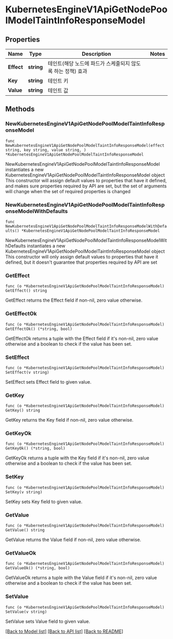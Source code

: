 # KubernetesEngineV1ApiGetNodePoolModelTaintInfoResponseModel

## Properties

Name | Type | Description | Notes
------------ | ------------- | ------------- | -------------
**Effect** | **string** | 테인트(해당 노드에 파드가 스케줄되지 않도록 하는 정책) 효과 | 
**Key** | **string** | 테인트 키 | 
**Value** | **string** | 테인트 값 | 

## Methods

### NewKubernetesEngineV1ApiGetNodePoolModelTaintInfoResponseModel

`func NewKubernetesEngineV1ApiGetNodePoolModelTaintInfoResponseModel(effect string, key string, value string, ) *KubernetesEngineV1ApiGetNodePoolModelTaintInfoResponseModel`

NewKubernetesEngineV1ApiGetNodePoolModelTaintInfoResponseModel instantiates a new KubernetesEngineV1ApiGetNodePoolModelTaintInfoResponseModel object
This constructor will assign default values to properties that have it defined,
and makes sure properties required by API are set, but the set of arguments
will change when the set of required properties is changed

### NewKubernetesEngineV1ApiGetNodePoolModelTaintInfoResponseModelWithDefaults

`func NewKubernetesEngineV1ApiGetNodePoolModelTaintInfoResponseModelWithDefaults() *KubernetesEngineV1ApiGetNodePoolModelTaintInfoResponseModel`

NewKubernetesEngineV1ApiGetNodePoolModelTaintInfoResponseModelWithDefaults instantiates a new KubernetesEngineV1ApiGetNodePoolModelTaintInfoResponseModel object
This constructor will only assign default values to properties that have it defined,
but it doesn't guarantee that properties required by API are set

### GetEffect

`func (o *KubernetesEngineV1ApiGetNodePoolModelTaintInfoResponseModel) GetEffect() string`

GetEffect returns the Effect field if non-nil, zero value otherwise.

### GetEffectOk

`func (o *KubernetesEngineV1ApiGetNodePoolModelTaintInfoResponseModel) GetEffectOk() (*string, bool)`

GetEffectOk returns a tuple with the Effect field if it's non-nil, zero value otherwise
and a boolean to check if the value has been set.

### SetEffect

`func (o *KubernetesEngineV1ApiGetNodePoolModelTaintInfoResponseModel) SetEffect(v string)`

SetEffect sets Effect field to given value.


### GetKey

`func (o *KubernetesEngineV1ApiGetNodePoolModelTaintInfoResponseModel) GetKey() string`

GetKey returns the Key field if non-nil, zero value otherwise.

### GetKeyOk

`func (o *KubernetesEngineV1ApiGetNodePoolModelTaintInfoResponseModel) GetKeyOk() (*string, bool)`

GetKeyOk returns a tuple with the Key field if it's non-nil, zero value otherwise
and a boolean to check if the value has been set.

### SetKey

`func (o *KubernetesEngineV1ApiGetNodePoolModelTaintInfoResponseModel) SetKey(v string)`

SetKey sets Key field to given value.


### GetValue

`func (o *KubernetesEngineV1ApiGetNodePoolModelTaintInfoResponseModel) GetValue() string`

GetValue returns the Value field if non-nil, zero value otherwise.

### GetValueOk

`func (o *KubernetesEngineV1ApiGetNodePoolModelTaintInfoResponseModel) GetValueOk() (*string, bool)`

GetValueOk returns a tuple with the Value field if it's non-nil, zero value otherwise
and a boolean to check if the value has been set.

### SetValue

`func (o *KubernetesEngineV1ApiGetNodePoolModelTaintInfoResponseModel) SetValue(v string)`

SetValue sets Value field to given value.



[[Back to Model list]](../README.md#documentation-for-models) [[Back to API list]](../README.md#documentation-for-api-endpoints) [[Back to README]](../README.md)


